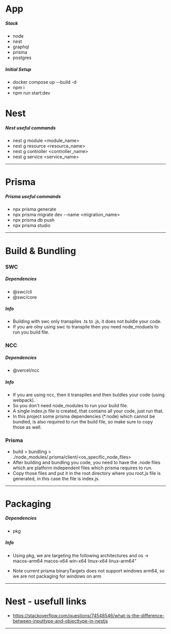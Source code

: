 # App

##### Stack

- node
- nest
- graphql
- prisma
- postgres

##### Initial Setup

- docker compose up --build -d
- npm i
- npm run start:dev

# Nest

##### Nest useful commands

- nest g module <module_name>
- nest g resource <resource_name>
- nest g controller <controller_name>
- nest g service <service_name>

---

# Prisma

##### Prisma useful commands

- npx prisma generate
- npx prisma migrate dev --name <migration_name>
- npx prisma db push
- npx prisma studio

---

# Build & Bundling

### SWC

##### Dependencies

- @swc/cli
- @swc/core

##### Info

- Building with swc only transpiles .ts to .js, it does not buldle your code.
- If you are olny using swc to transpile then you need node_moduels to run you build file.

### NCC

##### Dependencies

- @vercel/ncc

##### Info

- If you are using ncc, then it transpiles and then buldles your code (using webpack).
- So you don't need node_modules to run your build file.
- A single index.js file is created, that contains all your code, just run that.
- In this project some prisma dependencies (\*.node) which cannot be bundled, is also required to run the build file, so make sure to copy those as well.

### Prisma

- build > bundling > ./node_modules/.prisma/client/<os_specific_node_files>
- After building and bundling you code, you need to have the .node files which are platform independent files which prisma requires to run.
- Copy those files and put it in the root directory where you root.js file is generated, in this case the file is index.js.

---

# Packaging

##### Dependencies

- pkg

##### Info

- Using pkg, we are targeting the following architectures and os ->
  macos-arm64
  macos-x64
  win-x64
  linux-x64
  linux-arm64"

- Note current prisma binaryTargets does not support windows arm64, so we are not packaging for windows on arm

---

# Nest - usefull links

- https://stackoverflow.com/questions/74548546/what-is-the-difference-between-inputtype-and-objecttype-in-nestjs

---
